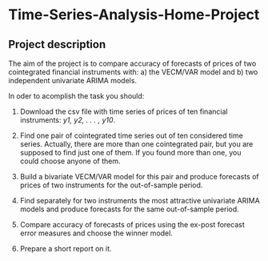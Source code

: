 # Time-Series-Analysis-Home-Project

## Project description

The aim of the project is to compare accuracy of forecasts of prices of two cointegrated
financial instruments with: a) the VECM/VAR model and b) two independent univariate ARIMA models.

In oder to acomplish the task you should:

1. Download the csv file with time series of prices of ten financial instruments: *y1, y2, . . . , y10*.

2. Find one pair of cointegrated time series out of ten considered time series. Actually, there are more
than one cointegrated pair, but you are supposed to find just one of them. If you found more than one,
you could choose anyone of them.

3. Build a bivariate VECM/VAR model for this pair and produce forecasts of prices of two instruments
for the out-of-sample period.

4. Find separately for two instruments the most attractive univariate ARIMA models and produce forecasts for the same out-of-sample period.

5. Compare accuracy of forecasts of prices using the ex-post forecast error measures and choose the winner
model.

6. Prepare a short report on it.
